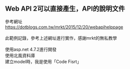 ## Web API 2可以直接產生，API的說明文件
參考網址<br>
https://dotblogs.com.tw/mrkt/2015/12/20/webapihelppage<br><br>
此範例記錄，參考上述網址進行實作，感謝mrkt的無私教學<br><br>
使用asp.net 4.7.2進行開發<br>
使用北風資料庫<br>
建立model時，我是使用「Code Fisrt」<br>
